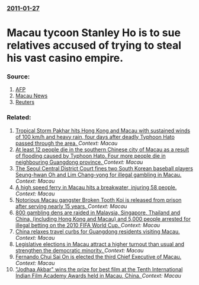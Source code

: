 ### [2011-01-27](/news/2011/01/27/index.md)

# Macau tycoon Stanley Ho is to sue relatives accused of trying to steal his vast casino empire. 




### Source:

1. [AFP](http://www.google.com/hostednews/afp/article/ALeqM5gO5xiMEXysr22hNqrZPIlOGTt_5g?docId=CNG.4bf876aedad10423b2ba2a9c7e0cdc33.711)
2. [Macau News](http://www.macaunews.com.mo/index.php?option=com_content&task=view&id=1181&Itemid=45)
3. [Reuters](http://www.reuters.com/article/idUSTRE70Q3ED20110127)

### Related:

1. [Tropical Storm Pakhar hits Hong Kong and Macau with sustained winds of 100 km/h and heavy rain, four days after deadly Typhoon Hato passed through the area. ](/news/2017/08/27/tropical-storm-pakhar-hits-hong-kong-and-macau-with-sustained-winds-of-100-km-h-and-heavy-rain-four-days-after-deadly-typhoon-hato-passed-t.md) _Context: Macau_
2. [At least 12 people die in the southern Chinese city of Macau as a result of flooding caused by Typhoon Hato. Four more people die in neighbouring Guangdong province. ](/news/2017/08/24/at-least-12-people-die-in-the-southern-chinese-city-of-macau-as-a-result-of-flooding-caused-by-typhoon-hato-four-more-people-die-in-neighbo.md) _Context: Macau_
3. [The Seoul Central District Court fines two South Korean baseball players Seung-hwan Oh and Lim Chang-yong for illegal gambling in Macau. ](/news/2016/01/15/the-seoul-central-district-court-fines-two-south-korean-baseball-players-seung-hwan-oh-and-lim-chang-yong-for-illegal-gambling-in-macau.md) _Context: Macau_
4. [A high speed ferry in Macau hits a breakwater, injuring 58 people. ](/news/2014/06/13/a-high-speed-ferry-in-macau-hits-a-breakwater-injuring-58-people.md) _Context: Macau_
5. [Notorious Macau gangster Broken Tooth Koi is released from prison after serving nearly 15 years. ](/news/2012/12/1/notorious-macau-gangster-broken-tooth-koi-is-released-from-prison-after-serving-nearly-15-years.md) _Context: Macau_
6. [800 gambling dens are raided in Malaysia, Singapore, Thailand and China, (including Hong Kong and Macau) and 5,000 people arrested for illegal betting on the 2010 FIFA World Cup. ](/news/2010/07/16/800-gambling-dens-are-raided-in-malaysia-singapore-thailand-and-china-including-hong-kong-and-macau-and-5-000-people-arrested-for-illeg.md) _Context: Macau_
7. [ China relaxes travel curbs for Guangdong residents visiting Macau. ](/news/2009/09/23/china-relaxes-travel-curbs-for-guangdong-residents-visiting-macau.md) _Context: Macau_
8. [ Legislative elections in Macau attract a higher turnout than usual and strengthen the democratic minority. ](/news/2009/09/21/legislative-elections-in-macau-attract-a-higher-turnout-than-usual-and-strengthen-the-democratic-minority.md) _Context: Macau_
9. [ Fernando Chui Sai On is elected the third Chief Executive of Macau. ](/news/2009/07/26/fernando-chui-sai-on-is-elected-the-third-chief-executive-of-macau.md) _Context: Macau_
10. [ "Jodhaa Akbar" wins the prize for best film at the Tenth International Indian Film Academy Awards held in Macau, China. ](/news/2009/06/14/jodhaa-akbar-wins-the-prize-for-best-film-at-the-tenth-international-indian-film-academy-awards-held-in-macau-china.md) _Context: Macau_
